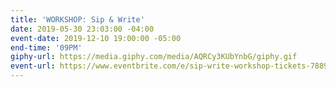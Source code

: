 ```yaml
---
title: 'WORKSHOP: Sip & Write'
date: 2019-05-30 23:03:00 -04:00
event-date: 2019-12-10 19:00:00 -05:00
end-time: '09PM'
giphy-url: https://media.giphy.com/media/AQRCy3KUbYnbG/giphy.gif
event-url: https://www.eventbrite.com/e/sip-write-workshop-tickets-78899692103
---
```


